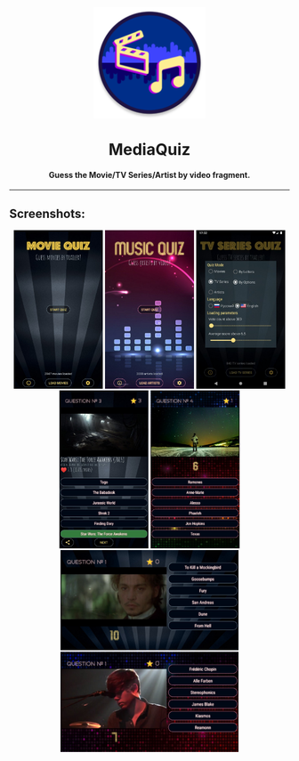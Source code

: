 <p align="center">
<img align="center" width="200" height="200" src="/app/src/main/res/mipmap-xxxhdpi/ic_launcher_round.png">
</p>
<h1 align="center"> MediaQuiz </h1>
<h4 align="center"> Guess the Movie/TV Series/Artist by video fragment. </h4>
<hr>
<h2 align="left"> Screenshots: </h2>
<p align="center">
<img src="metadata/screenshots/ss1.jpg" width=160>
<img src="metadata/screenshots/ss2.jpg" width=160>
<img src="metadata/screenshots/ss3.jpg" width=160>
<img src="metadata/screenshots/ss5.jpg" width=160>
<img src="metadata/screenshots/ss6.jpg" width=160>
<img src="metadata/screenshots/ss7.jpg" width=320>
<img src="metadata/screenshots/ss8.jpg" width=320>
</p>

